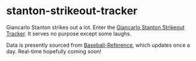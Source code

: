 # stanton-strikeout-tracker
Giancarlo Stanton strikes out a lot. Enter the [Giancarlo Stanton Strikeout Tracker](http://stantonstrikeouttracker.com). It serves no purpose except some laughs. 

Data is presently sourced from [Baseball-Reference](http://bbref.com), which updates once a day. Real-time hopefully coming soon!
